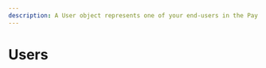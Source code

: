 ```yaml
---
description: A User object represents one of your end-users in the Pay.so system.
---
```


# Users

